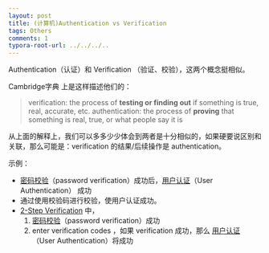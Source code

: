 ```yaml
---
layout: post
title: (计算机)Authentication vs Verification
tags: Others
comments: 1
typora-root-url: ../../../..
---
```


Authentication（认证）和 Verification （验证、校验），这两个概念挺相似。

Cambridge字典 上是这样描述他们的：

> verification: the process of **testing or finding out** if something is true, real, accurate, etc.
> authentication: the process of **proving** that something is real, true, or what people say it is

从上面的解释上，我们可以多多少少体会到两者是十分相似的，如果硬要说区别和关联，那么可能是：verification 的结果/后续操作是 authentication。

示例：

-  <u>密码校验</u>（password  verification）成功后，<u>用户认证</u>（User Authentication） 成功
- 通过使用校验码进行校验，使用户认证成功。
- [2-Step Verification](https://www.google.com/landing/2step/) 中，
  1.  <u>密码校验</u>（password  verification）成功
  2. enter verification codes ，如果 verification 成功，那么 <u>用户认证</u>（User Authentication）将成功

